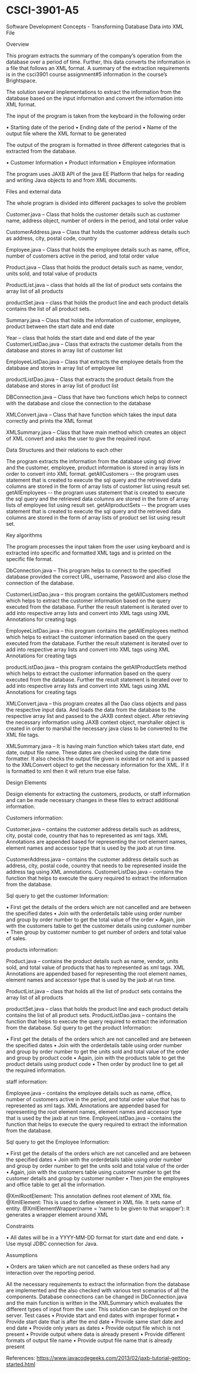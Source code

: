 # CSCI-3901-A5
Software Development Concepts - Transforming Database Data into XML File

Overview

This program extracts the summary of the company’s operation from the database over a period of time. Further, this data converts the information in a file that follows an XML format.
A summary of the extraction requirements is in the csci3901 course assignment#5 information in the course’s Brightspace.

The solution several implementations to extract the information from the database based on the input information and convert the information into XML format.

The input of the program is taken from the keyboard in the following order

•	Starting date of the period
•	Ending date of the period
•	Name of the output file where the XML format to be generated

The output of the program is formatted in three different categories that is extracted from the database.

•	Customer Information
•	Product information
•	Employee information

The program uses JAXB API of the java EE Platform that helps for reading and writing Java objects to and from XML documents.

Files and external data 

The whole program is divided into different packages to solve the problem

Customer.java – Class that holds the customer details such as customer name, address object, number of orders in the period, and total order value

CustomerAddress.java – Class that holds the customer address details such as address, city, postal code, country

Employee.java – Class that holds the employee details such as name, office, number of customers active in the period, and total order value

Product.java – Class that holds the product details such as name, vendor, units sold, and total value of products

ProductList.java – class that holds all the list of product sets contains the array list of all products

productSet.java – class that holds the product line and each product details contains the list of all product sets.

Summary.java – Class that holds the information of customer, employee, product between the start date and end date 

Year – class that holds the start date and end date of the year
CustomerListDao.java – Class that extracts the customer details from the database and stores in array list of customer list

EmployeeListDao.java – Class that extracts the employee details from the database and stores in array list of employee list

productListDao.java – Class that extracts the product details from the database and stores in array list of product list

DBConnection.java – Class that have two functions which helps to connect with the database and close the connection to the database

XMLConvert.java – Class that have function which takes the input data correctly and prints the XML format

XMLSummary.java – Class that have main method which creates an object of XML convert and asks the user to give the required input.

Data Structures and their relations to each other 

The program extracts the information from the database using sql driver and the customer, employee, product information is stored in array lists in order to convert into XML format.
getAllCustomers  -- the program uses statement that is created to execute the sql query and the retrieved data columns are stored in the form of array lists of customer list using result set.
getAllEmployees  -- the program uses statement that is created to execute the sql query and the retrieved data columns are stored in the form of array lists of employee list using result set.
getAllproductSets -- the program uses statement that is created to execute the sql query and the retrieved data columns are stored in the form of array lists of product set list using result set.


Key algorithms

The program processes the input taken from the user using keyboard and is extracted into specific and formatted XML tags and is printed on the specific file format.

DbConnection.java – This program helps to connect to the specified database provided the correct URL, username, Password and also close the connection of the database.

CustomerListDao.java – this program contains the getAllCustomers method which helps to extract the customer information based on the query executed from the database. Further the result statement is iterated over to add into respective array lists and convert into XML tags using XML Annotations for creating tags

EmployeeListDao.java – this program contains the getAllEmployees method which helps to extract the customer information based on the query executed from the database. Further the result statement is iterated over to add into respective array lists and convert into XML tags using XML Annotations for creating tags

productListDao.java – this program contains the getAllProductSets method which helps to extract the customer information based on the query executed from the database. Further the result statement is iterated over to add into respective array lists and convert into XML tags using XML Annotations for creating tags

XMLConvert.java – this program creates all the Dao class objects and pass the respective input data. And loads the data from the database to the respective array list and passed to the JAXB context object. After retrieving the necessary information using JAXB context object, marshaller object is created in order to marshal the necessary java class to be converted to the XML file tags.

XMLSummary.java – It is having main function which takes start date, end date, output file name. These dates are checked using the date time formatter. It also checks the output file given is existed or not and is passed to the XMLConvert object to get the necessary information for the XML. If it is formatted to xml then it will return true else false.

Design Elements

Design elements for extracting the customers, products, or staff information and can be made necessary changes in these files to extract additional information.

Customers information:

Customer.java – contains the customer address details such as address, city, postal code, country that has to represented as xml tags. XML Annotations are appended based for representing the root element names, element names and accessor type that is used by the jaxb at run time.

CustomerAddress.java – contains the customer address details such as address, city, postal code, country that needs to be represented inside the address tag using XML annotations.
CustomerListDao.java – contains the function that helps to execute the query required to extract the information from the database.

Sql query to get the customer Information:

•	First get the details of the orders which are not cancelled and are between the specified dates
•	Join with the orderdetails table using order number and group by order number to get the total value of the order
•	Again, join with the customers table to get the customer details using customer number
•	Then group by customer number to get number of orders and total value of sales.            

products information:

Product.java – contains the product details such as name, vendor, units sold, and total value of products that has to represented as xml tags. XML Annotations are appended based for representing the root element names, element names and accessor type that is used by the jaxb at run time.

ProductList.java – class that holds all the list of product sets contains the array list of all products

productSet.java – class that holds the product line and each product details contains the list of all product sets.
ProductListDao.java – contains the function that helps to execute the query required to extract the information from the database.
Sql query to get the product Information:

•	First get the details of the orders which are not cancelled and are between the specified dates
•	Join with the orderdetails table using order number and group by order number to get the units sold and total value of the order and group by product code
•	Again, join with the products table to get the product details using product code
•	Then order by product line to get all the required information.  


   

staff information:

Employee.java – contains the employee details such as name, office, number of customers active in the period, and total order value that has to represented as xml tags. XML Annotations are appended based for representing the root element names, element names and accessor type that is used by the jaxb at run time.
EmployeeListDao.java – contains the function that helps to execute the query required to extract the information from the database.

Sql query to get the Employee Information:

•	First get the details of the orders which are not cancelled and are between the specified dates
•	Join with the orderdetails table using order number and group by order number to get the units sold and total value of the order
•	Again, join with the customers table using customer number to get the customer details and group by customer number
•	Then join the employees and office table to get all the information.     

@XmlRootElement: This annotation defines root element of XML file. 
@XmlElement: This is used to define element in XML file. It sets name of entity.
@XmlElementWrapper(name = ‘name to be given to that wrapper’): It generates a wrapper element around XML


Constraints

•	All dates will be in a YYYY-MM-DD format for start date and end date.
•	Use mysql JDBC connection for Java.

Assumptions

•	Orders are taken which are not cancelled as these orders had any interaction over the reporting period.

All the necessary requirements to extract the information from the database are implemented and the also checked with various test scenarios of all the components. Database connections can be changed in DbConnection.java and the main function is written in the XMLSummary which evaluates the different types of input from the user. This solution can be deployed on the server.
Test cases
•	Provide start and end dates with improper format 
•	Provide start date that is after the end date
•	Provide same start date and end date
•	Provide only years as dates
•	Provide output file which is not present
•	Provide output where data is already present
•	Provide different formats of output file name
•	Provide output file name that is already present

References:
https://www.javacodegeeks.com/2013/02/jaxb-tutorial-getting-started.html
